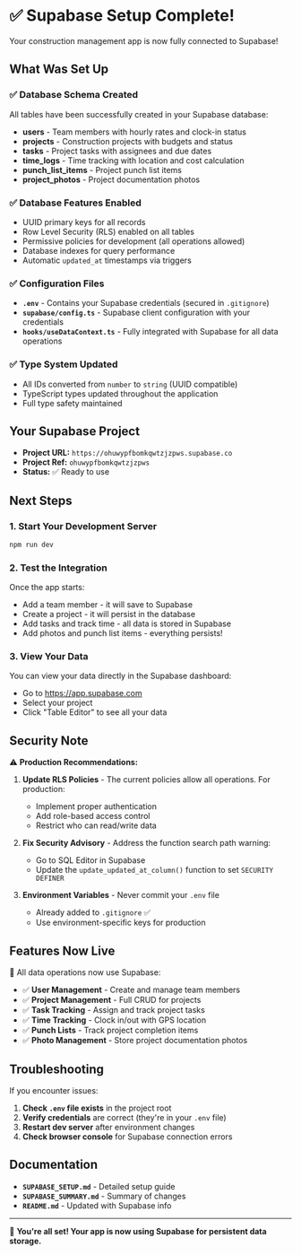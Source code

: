 # ✅ Supabase Setup Complete!

Your construction management app is now fully connected to Supabase!

## What Was Set Up

### ✅ Database Schema Created
All tables have been successfully created in your Supabase database:
- **users** - Team members with hourly rates and clock-in status
- **projects** - Construction projects with budgets and status
- **tasks** - Project tasks with assignees and due dates
- **time_logs** - Time tracking with location and cost calculation
- **punch_list_items** - Project punch list items
- **project_photos** - Project documentation photos

### ✅ Database Features Enabled
- UUID primary keys for all records
- Row Level Security (RLS) enabled on all tables
- Permissive policies for development (all operations allowed)
- Database indexes for query performance
- Automatic `updated_at` timestamps via triggers

### ✅ Configuration Files
- **`.env`** - Contains your Supabase credentials (secured in `.gitignore`)
- **`supabase/config.ts`** - Supabase client configuration with your credentials
- **`hooks/useDataContext.ts`** - Fully integrated with Supabase for all data operations

### ✅ Type System Updated
- All IDs converted from `number` to `string` (UUID compatible)
- TypeScript types updated throughout the application
- Full type safety maintained

## Your Supabase Project

- **Project URL:** `https://ohuwypfbomkqwtzjzpws.supabase.co`
- **Project Ref:** `ohuwypfbomkqwtzjzpws`
- **Status:** ✅ Ready to use

## Next Steps

### 1. Start Your Development Server
```bash
npm run dev
```

### 2. Test the Integration
Once the app starts:
- Add a team member - it will save to Supabase
- Create a project - it will persist in the database
- Add tasks and track time - all data is stored in Supabase
- Add photos and punch list items - everything persists!

### 3. View Your Data
You can view your data directly in the Supabase dashboard:
- Go to https://app.supabase.com
- Select your project
- Click "Table Editor" to see all your data

## Security Note

⚠️ **Production Recommendations:**

1. **Update RLS Policies** - The current policies allow all operations. For production:
   - Implement proper authentication
   - Add role-based access control
   - Restrict who can read/write data

2. **Fix Security Advisory** - Address the function search path warning:
   - Go to SQL Editor in Supabase
   - Update the `update_updated_at_column()` function to set `SECURITY DEFINER`

3. **Environment Variables** - Never commit your `.env` file
   - Already added to `.gitignore` ✅
   - Use environment-specific keys for production

## Features Now Live

🎉 All data operations now use Supabase:

- ✅ **User Management** - Create and manage team members
- ✅ **Project Management** - Full CRUD for projects
- ✅ **Task Tracking** - Assign and track project tasks
- ✅ **Time Tracking** - Clock in/out with GPS location
- ✅ **Punch Lists** - Track project completion items
- ✅ **Photo Management** - Store project documentation photos

## Troubleshooting

If you encounter issues:

1. **Check `.env` file exists** in the project root
2. **Verify credentials** are correct (they're in your `.env` file)
3. **Restart dev server** after environment changes
4. **Check browser console** for Supabase connection errors

## Documentation

- **`SUPABASE_SETUP.md`** - Detailed setup guide
- **`SUPABASE_SUMMARY.md`** - Summary of changes
- **`README.md`** - Updated with Supabase info

---

🎉 **You're all set! Your app is now using Supabase for persistent data storage.**

